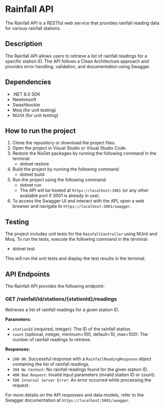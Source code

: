 # Rainfall API

The Rainfall API is a RESTful web service that provides rainfall reading data for various rainfall stations.

## Description

The Rainfall API allows users to retrieve a list of rainfall readings for a specific station ID. The API follows a Clean Architecture approach and provides error handling, validation, and documentation using Swagger.

## Dependencies

- .NET 6.0 SDK
- Newtonsoft
- Swashbuckle
- Moq (for unit testing)
- NUnit (for unit testing)

## How to run the project

1. Clone the repository or download the project files.
2. Open the project in Visual Studio or Visual Studio Code.
3. Restore the NuGet packages by running the following command in the terminal:
   - dotnet restore
4. Build the project by running the following command:
   - dotnet build
5. Run the project using the following command:
   - dotnet run
   - The API will be hosted at `https://localhost:3001` (or any other available port if 3001 is already in use).
6. To access the Swagger UI and interact with the API, open a web browser and navigate to `https://localhost:3001/swagger`.
   
## Testing

The project includes unit tests for the `RainfallController` using NUnit and Moq. To run the tests, execute the following command in the terminal:
- dotnet test

This will run the unit tests and display the test results in the terminal.

## API Endpoints

The Rainfall API provides the following endpoint:

### GET /rainfall/id/stations/{stationId}/readings

Retrieves a list of rainfall readings for a given station ID.

**Parameters:**

- `stationId` (required, integer): The ID of the rainfall station.
- `count` (optional, integer, minimum=100, default=10, max=100): The number of rainfall readings to retrieve.

**Responses:**

- `200 OK`: Successful response with a `RainfallReadingResponse` object containing the list of rainfall readings.
- `204 No Content`: No rainfall readings found for the given station ID.
- `400 Bad Request`: Invalid input parameters (invalid station ID or count).
- `500 Internal Server Error`: An error occurred while processing the request.

For more details on the API responses and data models, refer to the Swagger documentation at `https://localhost:5001/swagger`.

